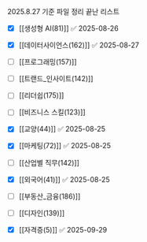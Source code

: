 
2025.8.27 기준 파일 정리 끝난 리스트
- [x] [[생성형 AI(81)]] ✅ 2025-08-26
- [x] [[데이터사이언스(162)]] ✅ 2025-08-27
- [ ] [[프로그래밍(157)]]
- [ ] [[트랜드_인사이트(142)]]
- [ ] [[리더쉽(175)]]
- [ ] [[비즈니스 스킬(123)]]
- [x] [[교양(44)]] ✅ 2025-08-25
- [x] [[마케팅(72)]] ✅ 2025-08-25
- [ ] [[산업별 직무(142)]]
- [x] [[외국어(41)]] ✅ 2025-08-25
- [ ] [[부동산_금융(186)]]
- [ ] [[디자인(139)]]
- [x] [[자격증(5)]] ✅ 2025-09-29

